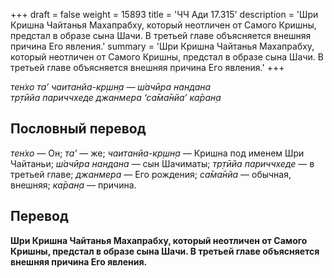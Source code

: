 +++
draft = false
weight = 15893
title = 'ЧЧ Ади 17.315'
description = 'Шри Кришна Чайтанья Махапрабху, который неотличен от Самого Кришны, предстал в образе сына Шачи. В третьей главе объясняется внешняя причина Его явления.'
summary = 'Шри Кришна Чайтанья Махапрабху, который неотличен от Самого Кришны, предстал в образе сына Шачи. В третьей главе объясняется внешняя причина Его явления.'
+++

_тен̇хо та’ чаитанйа-кр̣шн̣а — ш́ачӣра нандана  
тр̣тӣйа париччхеде джанмера ‘са̄ма̄нйа’ ка̄ран̣а_

## Пословный перевод

_тен̇хо_ — Он; _та’_ — же; _чаитанйа_\-_кр̣шн̣а_ — Кришна под именем Шри Чайтаньи; _ш́ачӣра_ _нандана_ — сын Шачиматы; _тр̣тӣйа_ _париччхеде_ — в третьей главе; _джанмера_ — Его рождения; _са̄ма̄нйа_ — обычная, внешняя; _ка̄ран̣а_ — причина.

## Перевод

**Шри Кришна Чайтанья Махапрабху, который неотличен от Самого Кришны, предстал в образе сына Шачи. В третьей главе объясняется внешняя причина Его явления.**
